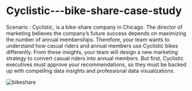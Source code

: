 # Cyclistic---bike-share-case-study
Scenario : Cyclistic, is a bike-share company in Chicago. The director of marketing believes the company’s future success depends on maximizing the number of annual memberships. Therefore, your team wants to understand how casual riders and annual members use Cyclistic bikes differently. From these insights, your team will design a new marketing strategy to convert casual riders into annual members. But first, Cyclistic executives must approve your recommendations, so they must be backed up with compelling data insights and professional data visualizations.

![bikeshare](https://user-images.githubusercontent.com/101292796/163720740-a898d118-ade3-434e-8a22-f9de5c005042.jpg)
